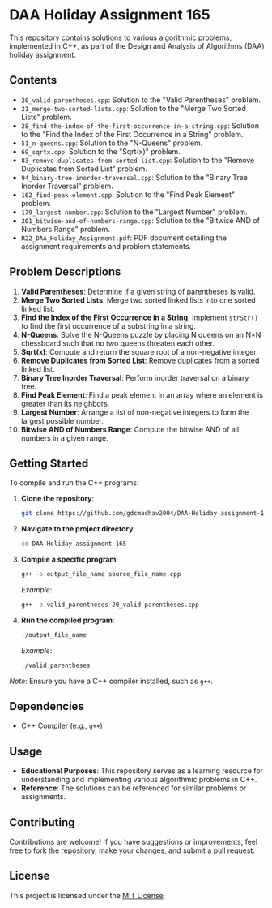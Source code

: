 # DAA Holiday Assignment 165

This repository contains solutions to various algorithmic problems, implemented in C++, as part of the Design and Analysis of Algorithms (DAA) holiday assignment.

## Contents

- `20_valid-parentheses.cpp`: Solution to the "Valid Parentheses" problem.
- `21_merge-two-sorted-lists.cpp`: Solution to the "Merge Two Sorted Lists" problem.
- `28_find-the-index-of-the-first-occurrence-in-a-string.cpp`: Solution to the "Find the Index of the First Occurrence in a String" problem.
- `51_n-queens.cpp`: Solution to the "N-Queens" problem.
- `69_sqrtx.cpp`: Solution to the "Sqrt(x)" problem.
- `83_remove-duplicates-from-sorted-list.cpp`: Solution to the "Remove Duplicates from Sorted List" problem.
- `94_binary-tree-inorder-traversal.cpp`: Solution to the "Binary Tree Inorder Traversal" problem.
- `162_find-peak-element.cpp`: Solution to the "Find Peak Element" problem.
- `179_largest-number.cpp`: Solution to the "Largest Number" problem.
- `201_bitwise-and-of-numbers-range.cpp`: Solution to the "Bitwise AND of Numbers Range" problem.
- `R22_DAA_Holiday_Assignment.pdf`: PDF document detailing the assignment requirements and problem statements.

## Problem Descriptions

1. **Valid Parentheses**: Determine if a given string of parentheses is valid.
2. **Merge Two Sorted Lists**: Merge two sorted linked lists into one sorted linked list.
3. **Find the Index of the First Occurrence in a String**: Implement `strStr()` to find the first occurrence of a substring in a string.
4. **N-Queens**: Solve the N-Queens puzzle by placing N queens on an N×N chessboard such that no two queens threaten each other.
5. **Sqrt(x)**: Compute and return the square root of a non-negative integer.
6. **Remove Duplicates from Sorted List**: Remove duplicates from a sorted linked list.
7. **Binary Tree Inorder Traversal**: Perform inorder traversal on a binary tree.
8. **Find Peak Element**: Find a peak element in an array where an element is greater than its neighbors.
9. **Largest Number**: Arrange a list of non-negative integers to form the largest possible number.
10. **Bitwise AND of Numbers Range**: Compute the bitwise AND of all numbers in a given range.

## Getting Started

To compile and run the C++ programs:

1. **Clone the repository**:

   ```bash
   git clone https://github.com/gdcmadhav2004/DAA-Holiday-assignment-165.git
   ```

2. **Navigate to the project directory**:

   ```bash
   cd DAA-Holiday-assignment-165
   ```

3. **Compile a specific program**:

   ```bash
   g++ -o output_file_name source_file_name.cpp
   ```

   *Example*:

   ```bash
   g++ -o valid_parentheses 20_valid-parentheses.cpp
   ```

4. **Run the compiled program**:

   ```bash
   ./output_file_name
   ```

   *Example*:

   ```bash
   ./valid_parentheses
   ```

*Note*: Ensure you have a C++ compiler installed, such as `g++`.

## Dependencies

- C++ Compiler (e.g., `g++`)

## Usage

- **Educational Purposes**: This repository serves as a learning resource for understanding and implementing various algorithmic problems in C++.
- **Reference**: The solutions can be referenced for similar problems or assignments.

## Contributing

Contributions are welcome! If you have suggestions or improvements, feel free to fork the repository, make your changes, and submit a pull request.

## License

This project is licensed under the [MIT License](LICENSE).

